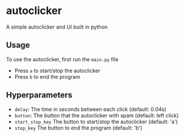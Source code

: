 # autoclicker
A simple autoclicker and UI built in python

## Usage
To use the autoclicker, first run the `main.py` file
- Press `a` to start/stop the autoclicker
- Press `b` to end the program

## Hyperparameters
- `delay`: The time in seconds between each click (default: 0.04s)
- `button`: The button that the autoclicker with spam (default: left click)
- `start_stop_key` The button to start/stop the autoclicker (default: 'a')
- `stop_key` The button to end the program (default: 'b')